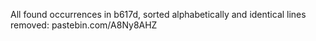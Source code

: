 All found occurrences in b617d, sorted alphabetically and identical lines removed: pastebin.com/A8Ny8AHZ